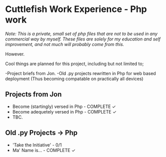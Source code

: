 Cuttlefish Work Experience - Php work
======
*Note: This is a private, small set of php files that are not to be used in any commercial way by myself. These files are solely for my education and self improvement, and not much will probably come from this.*

However.

Cool things are planned for this project, including but not limited to;

-Project briefs from Jon.
-Old .py projects rewritten in Php for web based deployment (Thus becoming compatable on practically all devices)

Projects from Jon
------

  * Become (startingly) versed in Php  - COMPLETE ✓
  * Become adequetely versed in Php - COMPLETE ✓
  * TBC.


Old .py Projects -> Php
------

  * 'Take the Initiative' - 0/1
  * Ma' Name is... - COMPLETE ✓